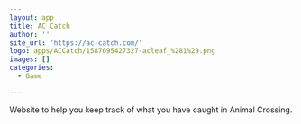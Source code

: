 ```yaml
---
layout: app
title: AC Catch
author: ''
site_url: 'https://ac-catch.com/'
logo: apps/ACCatch/1587695427327-acleaf_%281%29.png
images: []
categories:
  - Game

---
```

Website to help you keep track of what you have caught in Animal Crossing.
